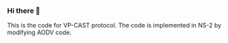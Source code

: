 ### Hi there 👋
This is the code for VP-CAST protocol. The code is implemented in NS-2 by modifying AODV code.

<!--
**VP-CAST/VP-CAST** is a ✨ _special_ ✨ repository because its `README.md` (this file) appears on your GitHub profile.
This is the code for VP-CAST protocol. The code is implemented in NS-2 by modifying AODV code.

